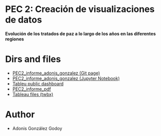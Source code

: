 # PEC 2: Creación de visualizaciones de datos

**Evolución de los tratados de paz a lo largo de los años en las diferentes regiones**


# Dirs and files

- [PEC2_informe_adonis_gonzalez (Git page)](https://adions025.github.io/visualization_peace_agreements/)
- [PEC2_informe_adonis_gonzalez (Jupyter Notebook)](src/PEC2_adonis_gonzalez.ipynb)
- [Tableu public dashboard](https://public.tableau.com/profile/adonis.gonz.lez#!/vizhome/Evolutionofthepeaceagreementsovertheyearsinthedifferentregions/Dashboard1)
- [PEC2_informe_pdf](PEC2_adonis_gonzalez.pdf)
- [Tableau files (twbx)](twbx/)

# Author

- Adonis González Godoy